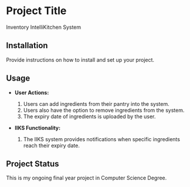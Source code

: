 # Project Title

Inventory IntelliKitchen System

## Installation

Provide instructions on how to install and set up your project.

## Usage

- **User Actions:**
  1. Users can add ingredients from their pantry into the system.
  2. Users also have the option to remove ingredients from the system.
  3. The expiry date of ingredients is uploaded by the user.

- **IIKS Functionality:**
  1. The IIKS system provides notifications when specific ingredients reach their expiry date.

## Project Status

This is my ongoing final year project in Computer Science Degree.
